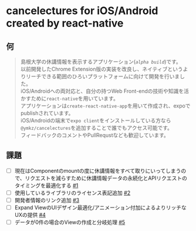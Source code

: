 # cancelectures for iOS/Android created by react-native

## 何

> 島根大学の休講情報を表示するアプリケーション(*`alpha build`*)です。  
以前開発したChrome Extension版の実装を改良し、ネイティブというよりリーチできる範囲のひろいプラットフォームに向けて開発を行いました。  
iOS/Androidへの両対応と、自分の持つWeb Front-endの技術や知識を活かすために`react-native`を用いています。  
アプリケーションは`create-react-native-app`を用いて作成され、expoでpublishされています。  
iOS/Androidの端末で`expo client`をインストールしている方なら`@ymkz/cancelectures`を追加することで誰でもアクセス可能です。  
フィードバックのコメントやPullRequstなども歓迎しています。  


## 課題

- [ ] 現在はComponentのmountの度に休講情報をすべて取りにいってしまうので、リクエストを減らすために休講情報データの永続化とAPIリクエストのタイミングを最適化する [#1](https://github.com/ymkz/cancelectures-RN/issues/1)
- [ ] 使用しているライブラリのライセンス表記追加 [#2](https://github.com/ymkz/cancelectures-RN/issues/2)
- [ ] 開発者情報のリンク追加 [#3](https://github.com/ymkz/cancelectures-RN/issues/3)
- [ ] Expand ViewのUIデザイン最適化/アニメーション付加によるよりリッチなUXの提供 [#4](https://github.com/ymkz/cancelectures-RN/issues/4)
- [ ] データが0件の場合のViewの作成と分岐処理 [#5](https://github.com/ymkz/cancelectures-RN/issues/5)

